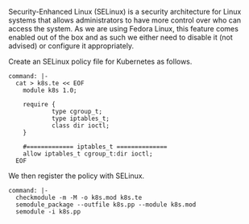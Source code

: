 Security-Enhanced Linux (SELinux) is a security architecture for Linux systems
that allows administrators to have more control over who can access the system.
As we are using Fedora Linux, this feature comes enabled out of the box and as
such we either need to disable it (not advised) or configure it appropriately.

Create an SELinux policy file for Kubernetes as follows.

```terminal:execute-all
command: |-
  cat > k8s.te << EOF
    module k8s 1.0;

    require {
            type cgroup_t;
            type iptables_t;
            class dir ioctl;
    }

    #============= iptables_t ==============
    allow iptables_t cgroup_t:dir ioctl;
  EOF
```

We then register the policy with SELinux.

```terminal:execute-all
command: |-
  checkmodule -m -M -o k8s.mod k8s.te
  semodule_package --outfile k8s.pp --module k8s.mod
  semodule -i k8s.pp
```
